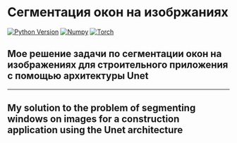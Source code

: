 # Сегментация окон на изобржаниях


[![Python Version](https://img.shields.io/badge/python-3.10-red.svg)](https://python.org)
[![Numpy](https://img.shields.io/badge/numpy-1.22-red.svg)](https://numpy.org/)
[![Torch](https://img.shields.io/badge/torch-1.12.1-blue.svg)](https://pytorch.org/)

## Мое решение задачи по сегментации окон на изображениях для строительного приложения с помощью архитектуры Unet

---

## My solution to the problem of segmenting windows on images for a construction application using the Unet architecture
